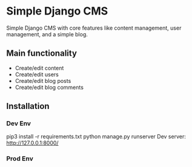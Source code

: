 # Simple Django CMS
Simple Django CMS with core features like content management, user management, and a simple blog.

## Main functionality
- Create/edit content
- Create/edit users
- Create/edit blog posts
- Create/edit blog comments

## Installation
### Dev Env

pip3 install -r requirements.txt
python manage.py runserver
Dev server: http://127.0.0.1:8000/

### Prod Env